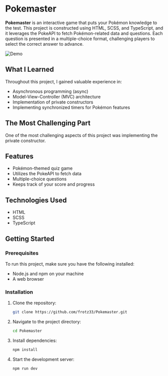 # Pokemaster

**Pokemaster** is an interactive game that puts your Pokémon knowledge to the test. This project is constructed using HTML, SCSS, and TypeScript, and it leverages the PokeAPI to fetch Pokémon-related data and questions. Each question is presented in a multiple-choice format, challenging players to select the correct answer to advance.

![Demo](https://frotz33.github.io/Pokemaster/)

## What I Learned

Throughout this project, I gained valuable experience in:

- Asynchronous programming (async)
- Model-View-Controller (MVC) architecture
- Implementation of private constructors
- Implementing synchronized timers for Pokémon features

## The Most Challenging Part

One of the most challenging aspects of this project was implementing the private constructor.

## Features

- Pokémon-themed quiz game
- Utilizes the PokeAPI to fetch data
- Multiple-choice questions
- Keeps track of your score and progress

## Technologies Used

- HTML
- SCSS
- TypeScript

## Getting Started

### Prerequisites

To run this project, make sure you have the following installed:

- Node.js and npm on your machine
- A web browser

### Installation

1. Clone the repository:

   ```bash
   git clone https://github.com/frotz33/Pokemaster.git
   ```
2. Navigate to the project directory:

   ```sh
   cd Pokemaster
   ```
3. Install dependencies:

   ```sh
   npm install
   ```
   
4. Start the development server:

   ```sh
   npm run dev
   ```
